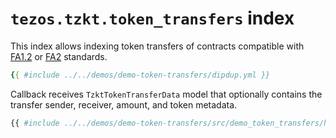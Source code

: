 # `tezos.tzkt.token_transfers` index

This index allows indexing token transfers of contracts compatible with [FA1.2](https://gitlab.com/tzip/tzip/-/blob/master/proposals/tzip-7/README.md) or [FA2](https://gitlab.com/tzip/tzip/-/blob/master/proposals/tzip-12/tzip-12.md) standards.

```yaml
{{ #include ../../demos/demo-token-transfers/dipdup.yml }}
```

Callback receives `TzktTokenTransferData` model that optionally contains the transfer sender, receiver, amount, and token metadata.

```python
{{ #include ../../demos/demo-token-transfers/src/demo_token_transfers/handlers/on_token_transfer.py }}
```
